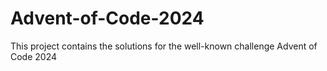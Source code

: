 # Advent-of-Code-2024
This project contains the solutions for the well-known challenge Advent of Code 2024
